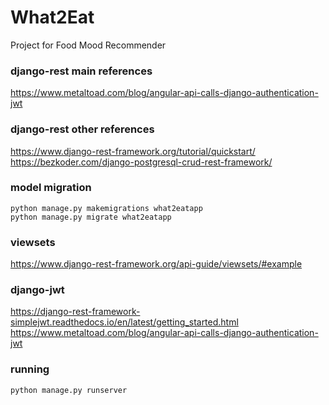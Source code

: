 # What2Eat
Project for Food Mood Recommender

### django-rest main references
https://www.metaltoad.com/blog/angular-api-calls-django-authentication-jwt <br>

### django-rest other references
https://www.django-rest-framework.org/tutorial/quickstart/ <br>
https://bezkoder.com/django-postgresql-crud-rest-framework/ <br>

### model migration
`python manage.py makemigrations what2eatapp` <br>
`python manage.py migrate what2eatapp` <br>

### viewsets
https://www.django-rest-framework.org/api-guide/viewsets/#example <br>

### django-jwt
https://django-rest-framework-simplejwt.readthedocs.io/en/latest/getting_started.html <br>
https://www.metaltoad.com/blog/angular-api-calls-django-authentication-jwt <br>

### running
`python manage.py runserver` <br>
